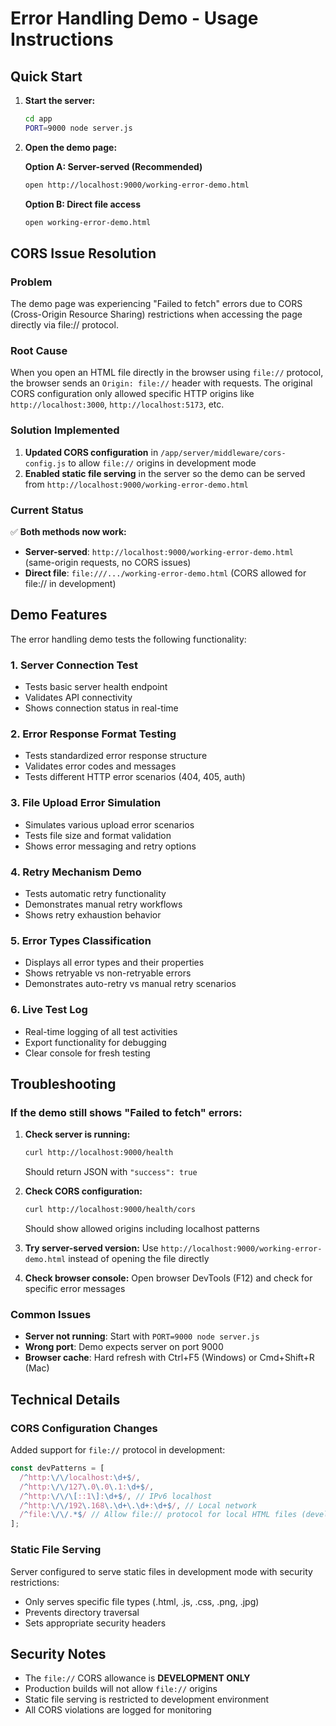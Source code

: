# Error Handling Demo - Usage Instructions

## Quick Start

1. **Start the server:**
   ```bash
   cd app
   PORT=9000 node server.js
   ```

2. **Open the demo page:**
   
   **Option A: Server-served (Recommended)**
   ```bash
   open http://localhost:9000/working-error-demo.html
   ```
   
   **Option B: Direct file access**
   ```bash
   open working-error-demo.html
   ```

## CORS Issue Resolution

### Problem
The demo page was experiencing "Failed to fetch" errors due to CORS (Cross-Origin Resource Sharing) restrictions when accessing the page directly via file:// protocol.

### Root Cause
When you open an HTML file directly in the browser using `file://` protocol, the browser sends an `Origin: file://` header with requests. The original CORS configuration only allowed specific HTTP origins like `http://localhost:3000`, `http://localhost:5173`, etc.

### Solution Implemented
1. **Updated CORS configuration** in `/app/server/middleware/cors-config.js` to allow `file://` origins in development mode
2. **Enabled static file serving** in the server so the demo can be served from `http://localhost:9000/working-error-demo.html`

### Current Status
✅ **Both methods now work:**
- **Server-served**: `http://localhost:9000/working-error-demo.html` (same-origin requests, no CORS issues)
- **Direct file**: `file:///.../working-error-demo.html` (CORS allowed for file:// in development)

## Demo Features

The error handling demo tests the following functionality:

### 1. Server Connection Test
- Tests basic server health endpoint
- Validates API connectivity
- Shows connection status in real-time

### 2. Error Response Format Testing
- Tests standardized error response structure
- Validates error codes and messages
- Tests different HTTP error scenarios (404, 405, auth)

### 3. File Upload Error Simulation
- Simulates various upload error scenarios
- Tests file size and format validation
- Shows error messaging and retry options

### 4. Retry Mechanism Demo
- Tests automatic retry functionality
- Demonstrates manual retry workflows
- Shows retry exhaustion behavior

### 5. Error Types Classification
- Displays all error types and their properties
- Shows retryable vs non-retryable errors
- Demonstrates auto-retry vs manual retry scenarios

### 6. Live Test Log
- Real-time logging of all test activities
- Export functionality for debugging
- Clear console for fresh testing

## Troubleshooting

### If the demo still shows "Failed to fetch" errors:

1. **Check server is running:**
   ```bash
   curl http://localhost:9000/health
   ```
   Should return JSON with `"success": true`

2. **Check CORS configuration:**
   ```bash
   curl http://localhost:9000/health/cors
   ```
   Should show allowed origins including localhost patterns

3. **Try server-served version:**
   Use `http://localhost:9000/working-error-demo.html` instead of opening the file directly

4. **Check browser console:**
   Open browser DevTools (F12) and check for specific error messages

### Common Issues

- **Server not running**: Start with `PORT=9000 node server.js`
- **Wrong port**: Demo expects server on port 9000
- **Browser cache**: Hard refresh with Ctrl+F5 (Windows) or Cmd+Shift+R (Mac)

## Technical Details

### CORS Configuration Changes
Added support for `file://` protocol in development:
```javascript
const devPatterns = [
  /^http:\/\/localhost:\d+$/,
  /^http:\/\/127\.0\.0\.1:\d+$/,
  /^http:\/\/\[::1\]:\d+$/, // IPv6 localhost
  /^http:\/\/192\.168\.\d+\.\d+:\d+$/, // Local network
  /^file:\/\/.*$/ // Allow file:// protocol for local HTML files (development only)
];
```

### Static File Serving
Server configured to serve static files in development mode with security restrictions:
- Only serves specific file types (.html, .js, .css, .png, .jpg)
- Prevents directory traversal
- Sets appropriate security headers

## Security Notes

- The `file://` CORS allowance is **DEVELOPMENT ONLY**
- Production builds will not allow `file://` origins
- Static file serving is restricted to development environment
- All CORS violations are logged for monitoring